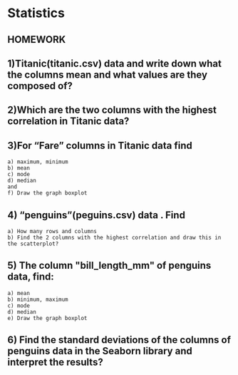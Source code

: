 # Statistics

## HOMEWORK
## 1)Titanic(titanic.csv) data and write down what the columns mean and what values are they composed of? 

## 2)Which are the two columns with the highest correlation in Titanic data?


## 3)For “Fare” columns in Titanic data find
    a) maximum, minimum
    b) mean
    c) mode
    d) median
    and
    f) Draw the graph boxplot

## 4) “penguins”(peguins.csv) data . Find
    a) How many rows and columns
    b) Find the 2 columns with the highest correlation and draw this in the scatterplot?

## 5) The column "bill_length_mm" of penguins data, find:
    a) mean
    b) minimum, maximum
    c) mode
    d) median
    e) Draw the graph boxplot

## 6) Find the standard deviations of the columns of penguins data in the Seaborn library and interpret the results?
